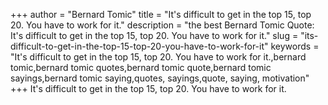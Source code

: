 +++
author = "Bernard Tomic"
title = "It's difficult to get in the top 15, top 20. You have to work for it."
description = "the best Bernard Tomic Quote: It's difficult to get in the top 15, top 20. You have to work for it."
slug = "its-difficult-to-get-in-the-top-15-top-20-you-have-to-work-for-it"
keywords = "It's difficult to get in the top 15, top 20. You have to work for it.,bernard tomic,bernard tomic quotes,bernard tomic quote,bernard tomic sayings,bernard tomic saying,quotes, sayings,quote, saying, motivation"
+++
It's difficult to get in the top 15, top 20. You have to work for it.
